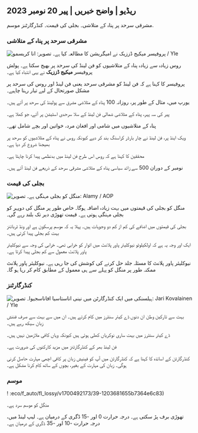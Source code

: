 ## ریڈیو \| واضح خبریں \| پیر 20 نومبر 2023

مشرقی سرحد پر پناہ کے متلاشی۔ بجلی کی قیمت۔ کنڈرگارٹنز موسم.

### مشرقی سرحد پر پناہ کے متلاشی

![پروفیسر میکیج ڈززیک نے امیگریشن کا مطالعہ کیا ہے۔ تصویر: انا کریسمو / Yle](https://images.cdn.yle.fi/image/upload/c_crop,h_2268,w_4028,x_0,y_0/ar_1.77777777777777,c_fill,g_faces,h_675,w/100/1028q_auto:eco/f_auto/fl_lossy/v1700423531/39-1203119655a67178e33b)

روس زیادہ سے زیادہ پناہ کے متلاشیوں کو فن لینڈ کی سرحد پر بھیج سکتا ہے۔ پولش پروفیسر **میکیج ڈززیک** نے یہی انتباہ کیا ہے۔

پروفیسر کا کہنا ہے کہ فن لینڈ کو مشرقی سرحد یعنی فن لینڈ اور روس کی سرحد پر مشکل صورتحال کے لیے تیار رہنا چاہیے۔

یورپ میں، مثال کے طور پر، روزانہ 100 پناہ کے متلاشی مشرق سے پولینڈ کی سرحد پر آتے ہیں۔

پیر کی سہ پہر، پناہ کے متلاشی شمالی فن لینڈ کے سلا سرحدی اسٹیشن پر آئے، جو کھلا ہے۔

پناہ کے متلاشیوں میں شامی اور افغان مرد، خواتین اور بچے شامل تھے۔

ویک اینڈ پر، فن لینڈ نے چار بارڈر کراسنگ بند کر دیے کیونکہ روس نے پناہ کے متلاشیوں کو سرحد پر بھیجنا شروع کر دیا ہے۔

محققین کا کہنا ہے کہ روس اس طرح فن لینڈ میں بدنظمی پیدا کرنا چاہتا ہے۔

نومبر کے دوران 500 سے زائد سیاسی پناہ کے متلاشی مشرقی سرحد کے ذریعے فن لینڈ آئے ہیں۔

### بجلی کی قیمت

![منگل کو بجلی مہنگی ہے۔ تصویر: Alamy / AOP](https://images.cdn.yle.fi/image/upload/c_crop,h_3375,w_6000,x_0,y_467/ar_1.77777777777777,c_fill,g_faces,h_675/10p_aud.:eco/f_auto/fl_lossy/v1691842960/39-106121063c8f48238bcf)

منگل کو بجلی کی قیمتوں میں بہت زیادہ اضافہ ہوگا۔ خاص طور پر منگل کی دوپہر کو بجلی مہنگی ہوتی ہے۔ قیمت تھوڑی دیر تک بلند رہے گی۔

بجلی کی قیمتوں میں اضافے کی کم از کم دو وجوہات ہیں۔ پہلا یہ کہ موسم پرسکون ہے اور ونڈ ٹربائنز بہت کم بجلی پیدا کرتی ہیں۔

ایک اور وجہ یہ ہے کہ اولکیلوٹو نیوکلیئر پاور پلانٹ میں اتوار کو خرابی تھی۔ خرابی کی وجہ سے نیوکلیئر پاور پلانٹ معمول سے کم بجلی پیدا کرتا ہے۔

نیوکلیئر پاور پلانٹ کا مسئلہ جلد حل کرنے کی کوشش کی جا رہی ہے۔ نیوکلیئر پاور پلانٹ ممکنہ طور پر منگل کو پہلے سے ہی معمول کے مطابق کام کر رہا ہو گا۔

### کنڈرگارٹنز

![ہیلسنکی میں ایک کنڈرگارٹن میں نینی اناستاسیا افاناسجیوا۔ تصویر: Jari Kovalainen / Yle](https://images.cdn.yle.fi/image/upload/c_crop,h_3375,w_6000,x_0,y_134/ar_1.777777777777777,c_fill,g_faces,h_1000/01/0p00q_auto:eco/f_auto/fl_lossy/v1700133967/39-12015336555f596ca4eb)

بہت سے تارکین وطن ان دنوں ڈے کیئر سنٹرز میں کام کرتے ہیں۔ ان میں سے بہت سے صرف فننش زبان سیکھ رہے ہیں۔

ڈے کیئر سنٹرز میں بہت ساری نوکریاں کھلی ہوئی ہیں کیونکہ وہاں کافی ملازمین نہیں ہیں۔

فن لینڈ بھر کے کنڈرگارٹنز میں مزید کارکنوں کی ضرورت ہے۔

کنڈرگارٹن کے اساتذہ کا کہنا ہے کہ کنڈرگارٹن میں آپ کو فینیش زبان پر کافی اچھی مہارت حاصل کرنی ہوگی۔ زبان کی مہارت کے بغیر، بچوں کے ساتھ کام کرنا مشکل ہے۔

### موسم

! :eco/f_auto/fl_lossy/v1700492173/39-1203681655b7364e6c83)

منگل کو موسم سرد ہے۔

تھوڑی برف پڑ سکتی ہے۔ درجہ حرارت 0 اور -15 ڈگری کے درمیان ہے۔ لیپ لینڈ میں، درجہ حرارت -10 اور -35 ڈگری کے درمیان ہے۔